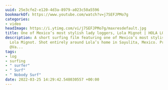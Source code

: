 ```yaml
---
uuid: 25e3cfe2-e120-4d3a-8979-a023c50a5596
bookmarkOf: https://www.youtube.com/watch?v=j7SEFJPMo7g
categories:
- video
headImage: https://i.ytimg.com/vi/j7SEFJPMo7g/maxresdefault.jpg
title: One of Mexico’s most stylish lady loggers, Lola Mignot | HOLA LOLA | Vans Surf
description: A short surfing film featuring one of Mexico’s most stylish lady loggers,
  Lola Mignot. Shot entirely around Lola’s home in Sayulita, Mexico. Presented by
  @Va...
tags:
- log
- surfing
- " surfer"
- " Surf"
- " Nobody Surf"
date: 2022-03-25 14:29:42.548030557 +00:00
---
```

